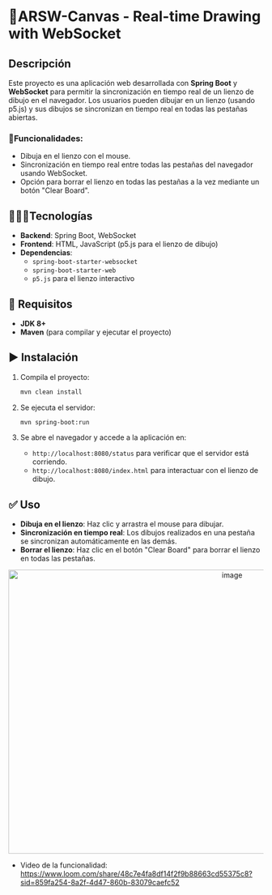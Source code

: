 # 🎨​ ARSW-Canvas - Real-time Drawing with WebSocket

## Descripción

Este proyecto es una aplicación web desarrollada con **Spring Boot** y **WebSocket** para permitir la sincronización en tiempo real de un lienzo de dibujo en el navegador. Los usuarios pueden dibujar en un lienzo (usando p5.js) y sus dibujos se sincronizan en tiempo real en todas las pestañas abiertas.

### 📝​Funcionalidades:
- Dibuja en el lienzo con el mouse.
- Sincronización en tiempo real entre todas las pestañas del navegador usando WebSocket.
- Opción para borrar el lienzo en todas las pestañas a la vez mediante un botón "Clear Board".

## 👩🏼‍💻​Tecnologías

- **Backend**: Spring Boot, WebSocket
- **Frontend**: HTML, JavaScript (p5.js para el lienzo de dibujo)
- **Dependencias**:
  - `spring-boot-starter-websocket`
  - `spring-boot-starter-web`
  - `p5.js` para el lienzo interactivo

## 📓​ Requisitos

- **JDK 8+**
- **Maven** (para compilar y ejecutar el proyecto)

## ▶️​ Instalación

1. Compila el proyecto:
    ```bash
    mvn clean install
    ```

2. Se ejecuta el servidor:
    ```bash
    mvn spring-boot:run
    ```

5. Se abre el navegador y accede a la aplicación en:
    - `http://localhost:8080/status` para verificar que el servidor está corriendo.
    - `http://localhost:8080/index.html` para interactuar con el lienzo de dibujo.

## ✅​ Uso

- **Dibuja en el lienzo**: Haz clic y arrastra el mouse para dibujar.
- **Sincronización en tiempo real**: Los dibujos realizados en una pestaña se sincronizan automáticamente en las demás.
- **Borrar el lienzo**: Haz clic en el botón "Clear Board" para borrar el lienzo en todas las pestañas.

<p align="center">
<img width="868" height="561" alt="image" src="https://github.com/user-attachments/assets/6e5c009b-db2d-4178-aa82-24d42ed30110" />
</p>

- Video de la funcionalidad:  https://www.loom.com/share/48c7e4fa8df14f2f9b88663cd55375c8?sid=859fa254-8a2f-4d47-860b-83079caefc52
